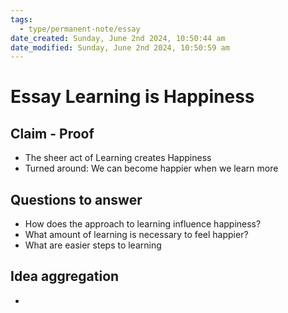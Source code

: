 ```yaml
---
tags:
  - type/permanent-note/essay
date_created: Sunday, June 2nd 2024, 10:50:44 am
date_modified: Sunday, June 2nd 2024, 10:50:59 am
---
```

# Essay Learning is Happiness
## Claim - Proof
+ The sheer act of Learning creates Happiness
+ Turned around: We can become happier when we learn more

## Questions to answer
* How does the approach to learning influence happiness?
* What amount of learning is necessary to feel happier?
* What are easier steps to learning


## Idea aggregation
* 